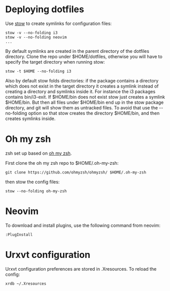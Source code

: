 # Deploying dotfiles
Use [stow](https://www.gnu.org/software/stow/) to create symlinks for configuration files:
```
stow -v --no-folding i3
stow -v --no-folding neovim
...
```

By default symlinks are created in the parent directory of the dotfiles directory. Clone the repo under $HOME/dotfiles, otherwise you will have to specify the target directory when running stow:
```
stow -t $HOME --no-folding i3
```

Also by default stow folds directories: if the package contains a directory which does not exist in the target directory it creates a symlink instead of creating a directory and symlinks inside it. For instance the i3 packages contains bin/i3-exit. If $HOME/bin does not exist stow just creates a symlink $HOME/bin. But then all files under $HOME/bin end up in the stow package directory, and git will show them as untracked files. To avoid that use the --no-folding option so that stow creates the directory $HOME/bin, and then creates symlinks inside.

# Oh my zsh
zsh set up based on [oh my zsh](https://ohmyz.sh/).

First clone the oh my zsh repo to $HOME/.oh-my-zsh:
```
git clone https://github.com/ohmyzsh/ohmyzsh/ $HOME/.oh-my-zsh
```

then stow the config files:
```
stow --no-folding oh-my-zsh
```

# Neovim
To download and install plugins, use the following command from neovim:
```
:PlugInstall
```

# Urxvt configuration
Urxvt configuration preferences are stored in .Xresources. To reload the config:
```
xrdb ~/.Xresources
```
